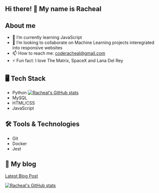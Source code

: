 ## Hi there! 👋 My name is Racheal

## About me

- 🌱 I’m currently learning JavaScript
- 👯 I’m looking to collaborate on Machine Learning projects interegrated into responsive websites
- 📫 How to reach me: coderacheal@gmail.com
- ⚡ Fun fact: I love The Matrix, SpaceX and Lana Del Rey

## 🖥️ Tech Stack
- Python              [![Racheal's GitHub stats](https://github-readme-stats.vercel.app/api?username=coderacheal&show_icons=true&theme=highcontrast)](https://github.com/coderacheal/github-readme-stats)
- MySQL
- HTML/CSS
- JavaScript

## 🛠️ Tools & Technologies
- Git
- Docker
- Jest

## 📰 My blog
[Latest Blog Post](https://rb.gy/1ssy6b)

[![Racheal's GitHub stats](https://github-readme-stats.vercel.app/api?username=coderacheal&show_icons=true&theme=highcontrast)](https://github.com/coderacheal/github-readme-stats)

